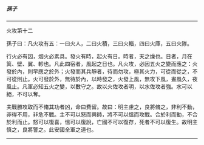 

##### 孫子

* * *

火攻第十二

孫子曰：凡火攻有五：一曰火人，二曰火積，三曰火輜，四曰火庫，五曰火隊。

行火必有因，烟火必素具。發火有時，起火有日。時者，天之燥也。日者，月在箕、壁、翼、軫也。凡此四宿者，風起之日也。凡火攻，必因五火之變而應之：火發於內，則早應之於外；火發而其兵靜者，待而勿攻，極其火力，可從而從之，不可從則止。火可發於外，無待於內，以時發之，火發上風，無攻下風，晝風久，夜風止。凡軍必知五火之變，以數守之。故以火佐攻者明，以水佐攻者強。水可以絕，不可以奪。

夫戰勝攻取而不脩其功者凶，命曰費留。故曰：明主慮之，良將脩之，非利不動，非得不用，非危不戰。主不可以怒而興師，將不可以慍而攻戰。合於利而動，不合於利而止。怒可以復喜，慍可以復說，亡國不可以復存，死者不可以復生。故明主慎之，良將警之。此安國全軍之道也。

* * *


